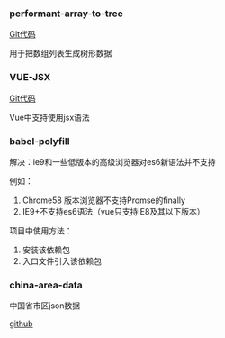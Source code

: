 ### performant-array-to-tree

[Git代码](https://github.com/philipstanislaus/performant-array-to-tree/blob/master/src/arrayToTree.ts)

用于把数组列表生成树形数据

### VUE-JSX

[Git代码](https://github.com/vuejs/jsx)

Vue中支持使用jsx语法

### babel-polyfill

解决：ie9和一些低版本的高级浏览器对es6新语法并不支持

例如：

1. Chrome58 版本浏览器不支持Promse的finally
2. IE9+不支持es6语法（vue只支持IE8及其以下版本）

项目中使用方法：

1. 安装该依赖包
2. 入口文件引入该依赖包

### china-area-data

中国省市区json数据

[github](https://github.com/airyland/china-area-data/)

